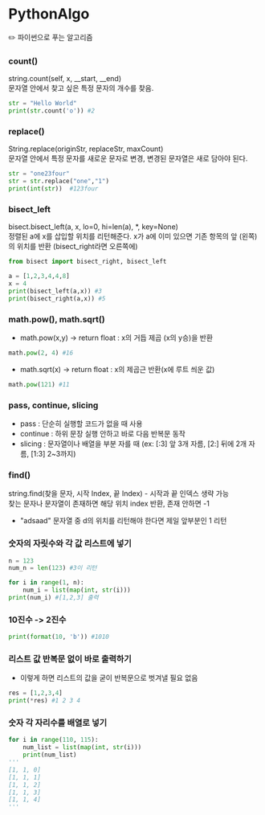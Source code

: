 # PythonAlgo
✏️ 파이썬으로 푸는 알고리즘

### count()
string.count(self, x, __start, __end) <br>
문자열 안에서 찾고 싶은 특정 문자의 개수를 찾음.
```python
str = "Hello World"
print(str.count('o')) #2
```

### replace()
String.replace(originStr, replaceStr, maxCount) <br>
문자열 안에서 특정 문자를 새로운 문자로 변경, 변경된 문자열은 새로 담아야 된다.
```python
str = "one23four"
str = str.replace("one","1") 
print(int(str))  #123four
```
### bisect_left
bisect.bisect_left(a, x, lo=0, hi=len(a), *, key=None) <br>
정렬된 a에 x를 삽입할 위치를 리턴해준다. x가 a에 이미 있으면 기존 항목의 앞 (왼쪽)의 위치를 반환
(bisect_right라면 오른쪽에)<br>
```python
from bisect import bisect_right, bisect_left

a = [1,2,3,4,4,8]
x = 4
print(bisect_left(a,x)) #3
print(bisect_right(a,x)) #5
```
### math.pow(), math.sqrt()
- math.pow(x,y) -> return float : x의 거듭 제곱 (x의 y승)을 반환 <br>
```python
math.pow(2, 4) #16
```
- math.sqrt(x) -> return float : x의 제곱근 반환(x에 루트 씌운 값) <br>
```python
math.pow(121) #11
```
### pass, continue, slicing
- pass : 단순히 실행할 코드가 없을 때 사용 <br>
- continue : 하위 문장 실행 안하고 바로 다음 반복문 동작 <br>
- slicing : 문자열이나 배열을 부분 자를 때 (ex: [:3] 앞 3개 자름, [2:] 뒤에 2개 자름, [1:3] 2~3까지)
### find()
string.find(찾을 문자, 시작 Index, 끝 Index) - 시작과 끝 인덱스 생략 가능 <br>
찾는 문자나 문자열이 존재하면 해당 위치 index 반환, 존재 안하면 -1<br>
- "adsaad" 문자열 중 d의 위치를 리턴해야 한다면 제일 앞부분인 1 리턴
### 숫자의 자릿수와 각 값 리스트에 넣기
```python
n = 123
num_n = len(123) #3이 리턴 
```
```python
for i in range(1, n):
    num_i = list(map(int, str(i))) 
print(num_i) #[1,2,3] 출력
```
### 10진수 -> 2진수
```python
print(format(10, 'b')) #1010
```
### 리스트 값 반복문 없이 바로 출력하기
- 이렇게 하면 리스트의 값을 굳이 반복문으로 벗겨낼 필요 없음
```python
res = [1,2,3,4] 
print(*res) #1 2 3 4
```
### 숫자 각 자리수를 배열로 넣기
```python
for i in range(110, 115):
    num_list = list(map(int, str(i))) 
    print(num_list)
''' 
[1, 1, 0]
[1, 1, 1]
[1, 1, 2]
[1, 1, 3]
[1, 1, 4]
'''
```

